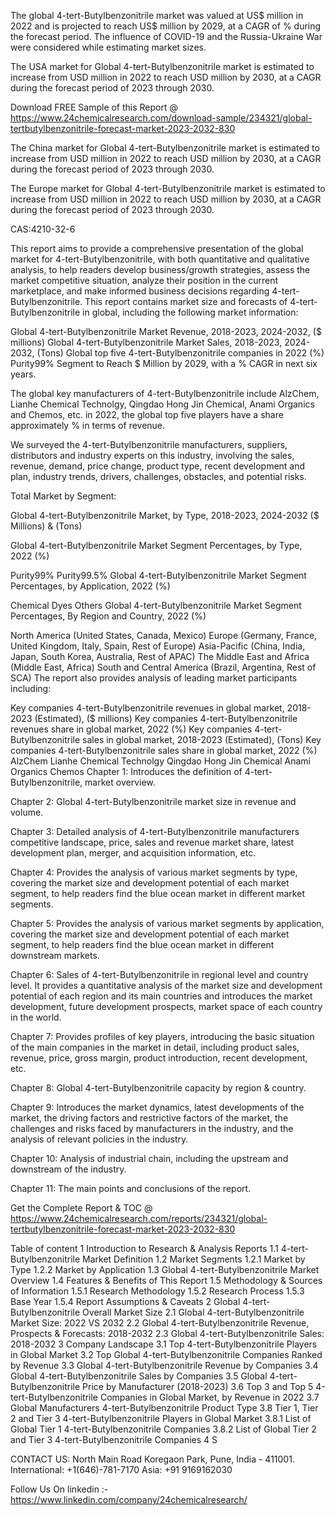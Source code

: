 The global 4-tert-Butylbenzonitrile market was valued at US$ million in 2022 and is projected to reach US$ million by 2029, at a CAGR of % during the forecast period. The influence of COVID-19 and the Russia-Ukraine War were considered while estimating market sizes.

The USA market for Global 4-tert-Butylbenzonitrile  market is estimated to increase from USD million in 2022 to reach USD million by 2030, at a CAGR during the forecast period of 2023 through 2030.

Download FREE Sample of this Report @ https://www.24chemicalresearch.com/download-sample/234321/global-tertbutylbenzonitrile-forecast-market-2023-2032-830

The China market for Global 4-tert-Butylbenzonitrile market is estimated to increase from USD million in 2022 to reach USD million by 2030, at a CAGR during the forecast period of 2023 through 2030.

The Europe market for Global 4-tert-Butylbenzonitrile  market is estimated to increase from USD million in 2022 to reach USD million by 2030, at a CAGR during the forecast period of 2023 through 2030.

CAS:4210-32-6

This report aims to provide a comprehensive presentation of the global market for 4-tert-Butylbenzonitrile, with both quantitative and qualitative analysis, to help readers develop business/growth strategies, assess the market competitive situation, analyze their position in the current marketplace, and make informed business decisions regarding 4-tert-Butylbenzonitrile. This report contains market size and forecasts of 4-tert-Butylbenzonitrile in global, including the following market information:

Global 4-tert-Butylbenzonitrile Market Revenue, 2018-2023, 2024-2032, ($ millions)
Global 4-tert-Butylbenzonitrile Market Sales, 2018-2023, 2024-2032, (Tons)
Global top five 4-tert-Butylbenzonitrile companies in 2022 (%)
Purity99% Segment to Reach $ Million by 2029, with a % CAGR in next six years.

The global key manufacturers of 4-tert-Butylbenzonitrile include AlzChem, Lianhe Chemical Technolgy, Qingdao Hong Jin Chemical, Anami Organics and Chemos, etc. in 2022, the global top five players have a share approximately % in terms of revenue.

We surveyed the 4-tert-Butylbenzonitrile manufacturers, suppliers, distributors and industry experts on this industry, involving the sales, revenue, demand, price change, product type, recent development and plan, industry trends, drivers, challenges, obstacles, and potential risks.

Total Market by Segment:

Global 4-tert-Butylbenzonitrile Market, by Type, 2018-2023, 2024-2032 ($ Millions) & (Tons)

Global 4-tert-Butylbenzonitrile Market Segment Percentages, by Type, 2022 (%)

Purity99%
Purity99.5%
Global 4-tert-Butylbenzonitrile Market Segment Percentages, by Application, 2022 (%)

Chemical
Dyes
Others
Global 4-tert-Butylbenzonitrile Market Segment Percentages, By Region and Country, 2022 (%)

North America (United States, Canada, Mexico)
Europe (Germany, France, United Kingdom, Italy, Spain, Rest of Europe)
Asia-Pacific (China, India, Japan, South Korea, Australia, Rest of APAC)
The Middle East and Africa (Middle East, Africa)
South and Central America (Brazil, Argentina, Rest of SCA)
The report also provides analysis of leading market participants including:

Key companies 4-tert-Butylbenzonitrile revenues in global market, 2018-2023 (Estimated), ($ millions)
Key companies 4-tert-Butylbenzonitrile revenues share in global market, 2022 (%)
Key companies 4-tert-Butylbenzonitrile sales in global market, 2018-2023 (Estimated), (Tons)
Key companies 4-tert-Butylbenzonitrile sales share in global market, 2022 (%)
AlzChem
Lianhe Chemical Technolgy
Qingdao Hong Jin Chemical
Anami Organics
Chemos
Chapter 1: Introduces the definition of 4-tert-Butylbenzonitrile, market overview.

Chapter 2: Global 4-tert-Butylbenzonitrile market size in revenue and volume.

Chapter 3: Detailed analysis of 4-tert-Butylbenzonitrile manufacturers competitive landscape, price, sales and revenue market share, latest development plan, merger, and acquisition information, etc.

Chapter 4: Provides the analysis of various market segments by type, covering the market size and development potential of each market segment, to help readers find the blue ocean market in different market segments.

Chapter 5: Provides the analysis of various market segments by application, covering the market size and development potential of each market segment, to help readers find the blue ocean market in different downstream markets.

Chapter 6: Sales of 4-tert-Butylbenzonitrile in regional level and country level. It provides a quantitative analysis of the market size and development potential of each region and its main countries and introduces the market development, future development prospects, market space of each country in the world.

Chapter 7: Provides profiles of key players, introducing the basic situation of the main companies in the market in detail, including product sales, revenue, price, gross margin, product introduction, recent development, etc.

Chapter 8: Global 4-tert-Butylbenzonitrile capacity by region & country.

Chapter 9: Introduces the market dynamics, latest developments of the market, the driving factors and restrictive factors of the market, the challenges and risks faced by manufacturers in the industry, and the analysis of relevant policies in the industry.

Chapter 10: Analysis of industrial chain, including the upstream and downstream of the industry.

Chapter 11: The main points and conclusions of the report.

Get the Complete Report & TOC @ https://www.24chemicalresearch.com/reports/234321/global-tertbutylbenzonitrile-forecast-market-2023-2032-830

Table of content
1 Introduction to Research & Analysis Reports
1.1 4-tert-Butylbenzonitrile Market Definition
1.2 Market Segments
1.2.1 Market by Type
1.2.2 Market by Application
1.3 Global 4-tert-Butylbenzonitrile Market Overview
1.4 Features & Benefits of This Report
1.5 Methodology & Sources of Information
1.5.1 Research Methodology
1.5.2 Research Process
1.5.3 Base Year
1.5.4 Report Assumptions & Caveats
2 Global 4-tert-Butylbenzonitrile Overall Market Size
2.1 Global 4-tert-Butylbenzonitrile Market Size: 2022 VS 2032
2.2 Global 4-tert-Butylbenzonitrile Revenue, Prospects & Forecasts: 2018-2032
2.3 Global 4-tert-Butylbenzonitrile Sales: 2018-2032
3 Company Landscape
3.1 Top 4-tert-Butylbenzonitrile Players in Global Market
3.2 Top Global 4-tert-Butylbenzonitrile Companies Ranked by Revenue
3.3 Global 4-tert-Butylbenzonitrile Revenue by Companies
3.4 Global 4-tert-Butylbenzonitrile Sales by Companies
3.5 Global 4-tert-Butylbenzonitrile Price by Manufacturer (2018-2023)
3.6 Top 3 and Top 5 4-tert-Butylbenzonitrile Companies in Global Market, by Revenue in 2022
3.7 Global Manufacturers 4-tert-Butylbenzonitrile Product Type
3.8 Tier 1, Tier 2 and Tier 3 4-tert-Butylbenzonitrile Players in Global Market
3.8.1 List of Global Tier 1 4-tert-Butylbenzonitrile Companies
3.8.2 List of Global Tier 2 and Tier 3 4-tert-Butylbenzonitrile Companies
4 S

CONTACT US:
North Main Road Koregaon Park, Pune, India - 411001.
International: +1(646)-781-7170
Asia: +91 9169162030

Follow Us On linkedin :- https://www.linkedin.com/company/24chemicalresearch/
